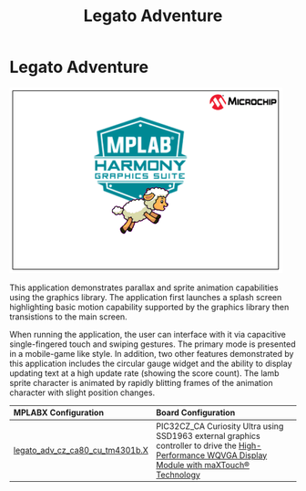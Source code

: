 ﻿---
parent: Example Applications
title: Legato Adventure
nav_order: 2
---

# Legato Adventure

![](./../../images/legato_adventure.png)

This application demonstrates parallax and sprite animation capabilities using the graphics library. The application first launches a splash screen highlighting basic motion capability supported by the graphics library then transistions to the main screen.

When running the application, the user can interface with it via capacitive single-fingered touch and swiping gestures. The primary mode is presented in a mobile-game like style. In addition, two other features demonstrated by this application includes the circular gauge widget and the ability to display updating text at a high update rate (showing the score count). The lamb sprite character is animated by rapidly blitting frames of the animation character with slight position changes.

|MPLABX Configuration|Board Configuration|
|:-------------------|:------------------|
|[legato\_adv\_cz\_ca80\_cu\_tm4301b.X](./firmware/legato_adv_cz_ca80_cu_tm4301b.X/readme.md)|PIC32CZ_CA Curiosity Ultra using SSD1963 external graphics controller to drive the [High-Performance WQVGA Display Module with maXTouch® Technology](https://www.microchip.com/DevelopmentTools/ProductDetails/PartNO/AC320005-4)|
